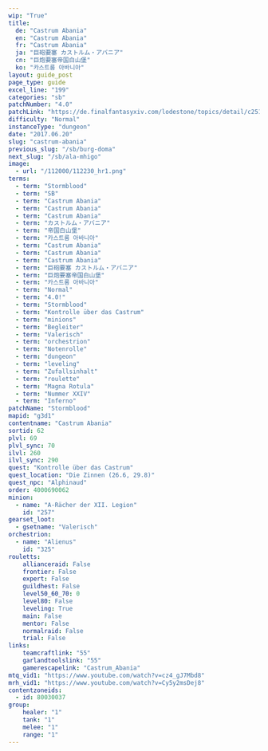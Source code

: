 ```yaml
---
wip: "True"
title:
  de: "Castrum Abania"
  en: "Castrum Abania"
  fr: "Castrum Abania"
  ja: "巨砲要塞 カストルム・アバニア"
  cn: "巨炮要塞帝国白山堡"
  ko: "카스트룸 아바니아"
layout: guide_post
page_type: guide
excel_line: "199"
categories: "sb"
patchNumber: "4.0"
patchLink: "https://de.finalfantasyxiv.com/lodestone/topics/detail/c2519c232d02fc2394c3830faa364611cd4e610c"
difficulty: "Normal"
instanceType: "dungeon"
date: "2017.06.20"
slug: "castrum-abania"
previous_slug: "/sb/burg-doma"
next_slug: "/sb/ala-mhigo"
image:
  - url: "/112000/112230_hr1.png"
terms:
  - term: "Stormblood"
  - term: "SB"
  - term: "Castrum Abania"
  - term: "Castrum Abania"
  - term: "Castrum Abania"
  - term: "カストルム・アバニア"
  - term: "帝国白山堡"
  - term: "카스트룸 아바니아"
  - term: "Castrum Abania"
  - term: "Castrum Abania"
  - term: "Castrum Abania"
  - term: "巨砲要塞 カストルム・アバニア"
  - term: "巨炮要塞帝国白山堡"
  - term: "카스트룸 아바니아"
  - term: "Normal"
  - term: "4.0!"
  - term: "Stormblood"
  - term: "Kontrolle über das Castrum"
  - term: "minions"
  - term: "Begleiter"
  - term: "Valerisch"
  - term: "orchestrion"
  - term: "Notenrolle"
  - term: "dungeon"
  - term: "leveling"
  - term: "Zufallsinhalt"
  - term: "roulette"
  - term: "Magna Rotula"
  - term: "Nummer XXIV"
  - term: "Inferno"
patchName: "Stormblood"
mapid: "g3d1"
contentname: "Castrum Abania"
sortid: 62
plvl: 69
plvl_sync: 70
ilvl: 260
ilvl_sync: 290
quest: "Kontrolle über das Castrum"
quest_location: "Die Zinnen (26.6, 29.8)"
quest_npc: "Alphinaud"
order: 4000690062
minion:
  - name: "A-Rächer der XII. Legion"
    id: "257"
gearset_loot:
  - gsetname: "Valerisch"
orchestrion:
  - name: "Alienus"
    id: "325"
rouletts:
    allianceraid: False
    frontier: False
    expert: False
    guildhest: False
    level50_60_70: 0
    level80: False
    leveling: True
    main: False
    mentor: False
    normalraid: False
    trial: False
links:
    teamcraftlink: "55"
    garlandtoolslink: "55"
    gamerescapelink: "Castrum_Abania"
mtq_vid1: "https://www.youtube.com/watch?v=cz4_gJ7Mbd8"
mrh_vid1: "https://www.youtube.com/watch?v=Cy5y2msDej8"
contentzoneids:
  - id: 80030037
group:
    healer: "1"
    tank: "1"
    melee: "1"
    range: "1"
---
```

